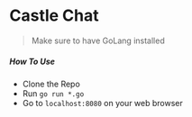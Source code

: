 # Castle Chat

> Make sure to have GoLang installed
##### How To Use
* Clone the Repo
* Run `go run *.go`
* Go to `localhost:8080` on your web browser
